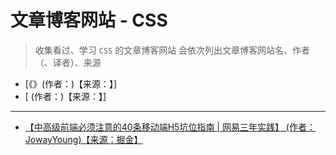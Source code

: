 # 文章博客网站 - CSS

> 收集看过、学习 `CSS` 的文章博客网站
> 会依次列出文章博客网站名、作者（、译者）、来源

- [《》(作者：)【来源：】]
- [ (作者：)【来源：】]

---

- [【中高级前端必须注意的40条移动端H5坑位指南 | 网易三年实践】 (作者：JowayYoung)【来源：掘金】](https://juejin.cn/post/6921886428158754829)
